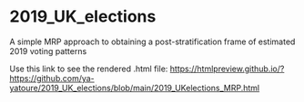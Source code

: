 # 2019_UK_elections
A simple MRP approach to obtaining a post-stratification frame of estimated 2019 voting patterns 

Use this link to see the rendered .html file: https://htmlpreview.github.io/?https://github.com/ya-yatoure/2019_UK_elections/blob/main/2019_UKelections_MRP.html
